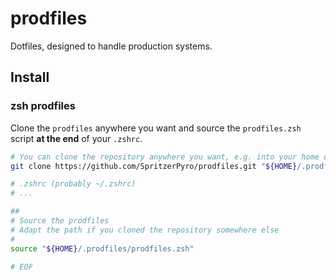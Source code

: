 # prodfiles

Dotfiles, designed to handle production systems.

## Install

### zsh prodfiles

Clone the `prodfiles` anywhere you want and source the `prodfiles.zsh` script **at the end** of your `.zshrc`.

```bash
# You can clone the repository anywhere you want, e.g. into your home directory
git clone https://github.com/SpritzerPyro/prodfiles.git "${HOME}/.prodfiles"
```

```bash
# .zshrc (probably ~/.zshrc)
# ...

##
# Source the prodfiles
# Adapt the path if you cloned the repository somewhere else
#
source "${HOME}/.prodfiles/prodfiles.zsh"

# EOF
```
